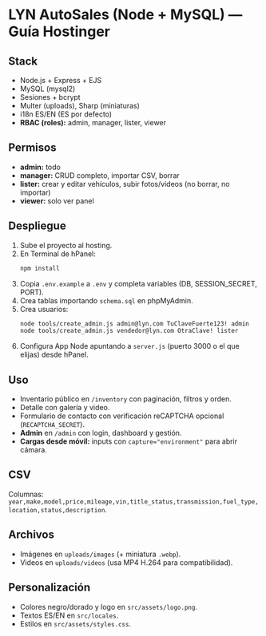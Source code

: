 # LYN AutoSales (Node + MySQL) — Guía Hostinger

## Stack
- Node.js + Express + EJS
- MySQL (mysql2)
- Sesiones + bcrypt
- Multer (uploads), Sharp (miniaturas)
- i18n ES/EN (ES por defecto)
- **RBAC (roles):** admin, manager, lister, viewer

## Permisos
- **admin:** todo
- **manager:** CRUD completo, importar CSV, borrar
- **lister:** crear y editar vehículos, subir fotos/videos (no borrar, no importar)
- **viewer:** solo ver panel

## Despliegue
1. Sube el proyecto al hosting.
2. En Terminal de hPanel:
   ```bash
   npm install
   ```
3. Copia `.env.example` a `.env` y completa variables (DB, SESSION_SECRET, PORT).
4. Crea tablas importando `schema.sql` en phpMyAdmin.
5. Crea usuarios:
   ```bash
   node tools/create_admin.js admin@lyn.com TuClaveFuerte123! admin
   node tools/create_admin.js vendedor@lyn.com OtraClave! lister
   ```
6. Configura App Node apuntando a `server.js` (puerto 3000 o el que elijas) desde hPanel.

## Uso
- Inventario público en `/inventory` con paginación, filtros y orden.
- Detalle con galería y video.
- Formulario de contacto con verificación reCAPTCHA opcional (`RECAPTCHA_SECRET`).
- **Admin** en `/admin` con login, dashboard y gestión.
- **Cargas desde móvil:** inputs con `capture="environment"` para abrir cámara.

## CSV
Columnas: `year,make,model,price,mileage,vin,title_status,transmission,fuel_type,location,status,description`.

## Archivos
- Imágenes en `uploads/images` (+ miniatura `.webp`).
- Videos en `uploads/videos` (usa MP4 H.264 para compatibilidad).

## Personalización
- Colores negro/dorado y logo en `src/assets/logo.png`.
- Textos ES/EN en `src/locales`.
- Estilos en `src/assets/styles.css`.
